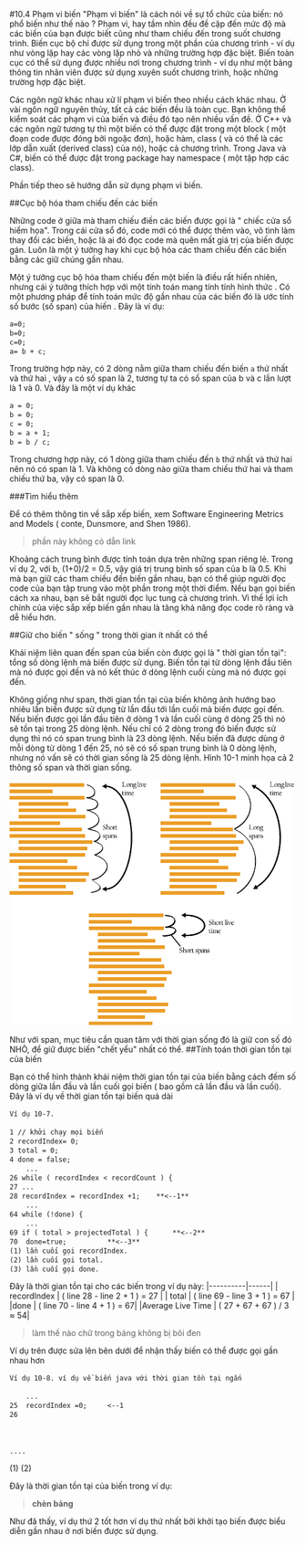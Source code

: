 #10.4 Phạm vi biến
"Phạm vi biến" là cách nói về sự tổ chức của biến: nó phổ biến như thế nào ? Phạm vi, hay tầm nhìn đều đề cập đến mức độ mà các biến của bạn được biết cũng như tham chiếu đến trong suốt chương trình. Biến cục bộ chỉ được sử dụng trong một phần của chương trình - ví dụ như vòng lặp hay các vòng lặp nhỏ và những trường hợp đặc biệt. Biến toàn cục có thể sử dụng được nhiều nơi trong chương trình - ví dụ như một bảng thông tin nhân viên được sử dụng xuyên suốt chương trình, hoặc những trường hợp đặc biệt.

Các ngôn ngữ khác nhau xử lí phạm vi biến theo nhiều cách khác nhau. Ở vài ngôn ngữ nguyên thủy, tất cả các biến đều là toàn cục. Bạn không thể kiểm soát các phạm vi của biến và điều đó tạo nên nhiều vấn đề. Ở C++  và các ngôn ngữ tương tự thì một biến có thể được đặt trong một block ( một đoạn code được đóng bởi ngoặc đơn), hoặc hàm, class ( và có thể là các lớp dẫn xuất (derived class) của nó), hoặc cả chương trình. Trong Java và C#, biến có thể được đặt trong package hay namespace ( một tập hợp các class).

Phần tiếp theo sẽ hướng dẫn sử dụng phạm vi biến.

##Cục bộ hóa tham chiếu đến các biến

Những code ở giữa mà tham chiếu điến các biến được gọi là " chiếc cửa sổ hiểm họa". Trong cái cửa sổ đó, code mới có thể được thêm vào, vô tình làm thay đổi các biến, hoặc là ai đó đọc code mà quên mất giá trị của biến được gán. Luôn là một ý tưởng hay khi cục bộ hóa các tham chiếu đến các biến bằng các giữ chúng gần nhau.

Một ý tưởng cục bộ hóa tham chiếu đến một biến là điều rất hiển nhiên, nhưng cái ý tưởng thích hợp với một tính toán mang tính tính hình thức . Có một phương pháp để tính toán mức độ gần nhau của các biến đó là ước tính số bước (số span) của hiến . Đây là ví dụ:




```Ví dụ 10-5. ví dụ về span của trong Java
a=0;
b=0;
c=0;
a= b + c;
```
Trong trường hợp này, có 2 dòng nằm giữa tham chiếu đến biến `a` thứ nhất  và thứ hai , vậy `a` có số span là 2, tương tự ta có số span của b và c lần lượt là 1 và 0. Và đây là một ví dụ khác

```Ví dụ 10-6. ví dụ về 1 span và 0 span trong Java
a = 0;
b = 0;
c = 0;
b = a + 1;
b = b / c;
```

Trong chương hợp này, có 1 dòng giữa tham chiếu đến `b` thứ nhất và thứ hai nên nó có span là 1. Và không có dòng nào giữa tham chiếu thứ hai và tham chiếu thứ ba, vậy có span  là 0.

###Tìm hiểu thêm

Để có thêm thông tin về sắp xếp biến, xem Software Engineering Metrics and Models ( conte, Dunsmore, and Shen 1986).
>phần này không có dẫn link

Khoảng cách trung bình được tính toán dựa trên những span riêng lẻ. Trong ví dụ 2, với b, (1+0)/2 = 0.5, vậy giá trị trung bình số span của b là 0.5. Khi mà bạn giữ các tham chiếu đến biến gần nhau, bạn có thể giúp người đọc code của bạn tập trung vào một phần trong một thời điểm. Nếu bạn gọi biến cách xa nhau, bạn sẽ bắt người đọc lục tung cả chương trình. Vì thế lợi ích chính của việc sắp xếp biến gần nhau là tăng khả năng đọc code rõ ràng và dễ hiểu hơn.

##Giữ cho biến " sống " trong thời gian ít nhất có thể

Khái niệm liên quan đến span của biến còn được gọi là " thời gian tồn tại": tổng số dòng lệnh mà biến được sử dụng. Biến tồn tại từ dòng lệnh đầu tiên mà nó được gọi đến và nó kết thúc ở dòng lệnh cuối cùng mà nó được gọi đến.

Không giống như span, thời gian tồn tại của biến không ảnh hướng bao nhiêu lần biến được sử dụng từ lần đầu tới lần cuối mà biến được gọi đến. Nếu biến được gọi lần đầu tiên ở dòng 1 và lần cuối cùng ở dòng 25 thì nó sẽ tồn tại trong 25 dòng lệnh. Nếu chỉ có 2 dòng trong đó biến được sử dụng thì nó có span trung bình là 23 dòng lệnh. Nếu biến đã được dùng ở mỗi dòng từ dòng 1 đến 25, nó sẽ có số span trung bình là 0 dòng lệnh, nhưng nó vấn sẽ có thời gian sống là 25 dòng lệnh. Hình 10-1 minh họa cả 2 thông số span và thời gian sống.

![Figure 10-1. "Long live time" nghĩa là thời gian sống dài qua rất nhiều câu lệnh, Short live time" nghĩa là thời gian sống khá ngắn chỉ trải qua ít câu lệnh. "Span"  là số "bước " nó thể hiện độ gần nhau của cách tham chiếu đến biến](Images/Figure10_1.jpg)

Như với span, mục tiêu cần quan tâm với thời gian sống đó là giữ con số đó NHỎ, để giữ được biến "chết yểu" nhất có thể.
##Tính toán thời gian tồn tại của biến

Bạn có thể hình thành khái niệm thời gian tồn tại của biến bằng cách đếm số dòng giữa lần đầu và lần cuối gọi biến ( bao gồm cả lần đầu và lần cuối). Đây là ví dụ về thời gian tồn tại biến quá dài

```
Ví dụ 10-7.

1 // khởi chạy mọi biến
2 recordIndex= 0;
3 total = 0;
4 done = false;
	...
26 while ( recordIndex < recordCount ) {
27 ...
28 recordIndex = recordIndex +1;    **<--1**
	...
64 while (!done) {
	...
69 if ( total > projectedTotal ) { 		**<--2**
70 	done=true;			**<--3**
(1) lần cuối gọi recordIndex.
(2) lần cuối gọi total.
(3) lần cuối gọi done.
```

Đây là thời gian tồn tại cho các biến trong ví dụ này:
|----------|------|
| recordIndex | ( line 28 - line 2 + 1 ) = 27 |
| total | ( line 69 - line 3 + 1 ) = 67 |
|done | ( line 70 - line 4 + 1 ) = 67|
|Average Live Time | ( 27 + 67 + 67 ) / 3 ≈ 54|

>làm thế nào chữ trong bảng không bị bôi đen

Ví dụ trên được sửa lên bên dưới để nhận thấy biến có thể được gọi gần nhau hơn

```
Ví dụ 10-8. ví dụ về biến java với thời gian tồn tại ngắn

	...
25	recordIndex =0;		<--1
26



....

```


(1)
(2)

Đây là thời gian tồn tại của biến trong ví dụ:

>**chèn bảng**

Như đã thấy, ví dụ thứ 2 tốt hơn ví dụ thứ nhất bởi khởi tạo biến được biểu diễn gần nhau ở nơi biến được sử dụng.
